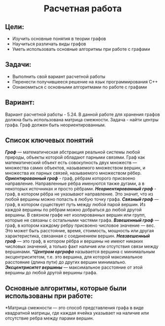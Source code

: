 <h1 align="center">Расчетная работа</h1>

## Цели:

* Изучить основные понятия в теории графов
* Научиться различать виды графов
* Уметь использовать основные алгоритмы при работе с графами

## Задачи:

* Выполнить свой вариант расчетной работы
* Перенести получившееся решение на язык программирования С++
* Ознакомиться с основными алгоритмами по работе с графами
## Вариант:

Вариант расчетной работы - 5.24. В данной работе для хранения графов должна быть использована матрица смежности. Задача - найти центры графа. Граф должен быть неориентированным.

## Список ключевых понятий

***Граф*** — математическая абстракция реальной системы любой природы, объекты которой обладают парными связями. Граф как математический объект есть совокупность двух множеств — множества самих объектов, называемого множеством вершин, и множества их парных связей, называемого множеством рёбер.
***Ориентированный граф*** - граф, рёбрам которого присвоено направление. Направленные рёбра именуются также дугами, а в некоторых источниках и просто рёбрами.
***Неориентированный граф*** - граф, в котором рёбра не указывают направление. Это значит, что из любой вершины можно попасть в любую точку графа.
***Связный граф*** — граф, в котором существует путь между любой парой вершин. Из каждой вершины по рёбрам можно добраться до любой другой вершины. В связном графе нет изолированных вершин или групп, которые не связаны с остальными частями графа.
***Взвешенный граф*** — граф, в котором каждому ребру присвоено числовое значение — вес. Это может быть расстояние, время, стоимость, мощность или другая характеристика, связанная с соединением вершин.
***Невзвешенный граф*** — это граф, в котором рёбра и вершины не имеют никаких числовых значений, а только факт наличия или отсутствия связи между вершинами.
****Центром орграфа*** называется вершина с минимальным эксцентриситетом, т.е. это вершина, для которой максимальное расстояние (длина пути) до других вершин минимально.
***Эксцентриситет вершины*** — максимальное расстояние от этой вершины до любой другой вершины графа.

## Основные алгоритмы, которые были использованы при работе:
*Матрица смежности — это способ представления графа в виде квадратной матрицы, где каждая ячейка указывает на наличие или отсутствие ребра между парами вершин.

